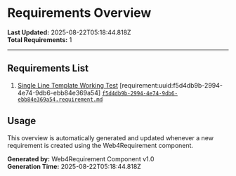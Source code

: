 # Requirements Overview

**Last Updated:** 2025-08-22T05:18:44.818Z  
**Total Requirements:** 1

---

## Requirements List

1. [Single Line Template Working Test](./f5d4db9b-2994-4e74-9db6-ebb84e369a54.requirement.md) [requirement:uuid:f5d4db9b-2994-4e74-9db6-ebb84e369a54] [`f5d4db9b-2994-4e74-9db6-ebb84e369a54.requirement.md`](./f5d4db9b-2994-4e74-9db6-ebb84e369a54.requirement.md)



## Usage

This overview is automatically generated and updated whenever a new requirement is created using the Web4Requirement component.

**Generated by:** Web4Requirement Component v1.0  
**Generation Time:** 2025-08-22T05:18:44.818Z
